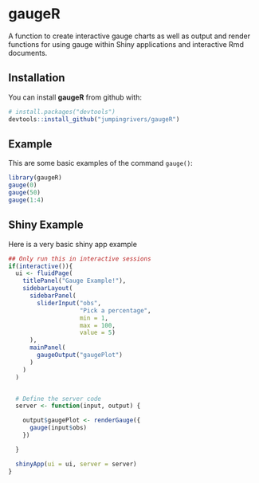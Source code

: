 <!-- README.md is generated from README.Rmd. Please edit that file -->
gaugeR
======

A function to create interactive gauge charts as well as output and render functions for using gauge within Shiny applications and interactive Rmd documents.

Installation
------------

You can install **gaugeR** from github with:

``` r
# install.packages("devtools")
devtools::install_github("jumpingrivers/gaugeR")
```

Example
-------

This are some basic examples of the command `gauge()`:

``` r
library(gaugeR)
gauge(0)
gauge(50)
gauge(1:4)
```

Shiny Example
-------------

Here is a very basic shiny app example

``` r
## Only run this in interactive sessions
if(interactive()){
  ui <- fluidPage(
    titlePanel("Gauge Example!"),
    sidebarLayout(
      sidebarPanel(
        sliderInput("obs",
                    "Pick a percentage",
                    min = 1,
                    max = 100,
                    value = 5)
      ),
      mainPanel(
        gaugeOutput("gaugePlot")
      )
    )
  )


  # Define the server code
  server <- function(input, output) {

    output$gaugePlot <- renderGauge({
      gauge(input$obs)
    })

  }

  shinyApp(ui = ui, server = server)
}
```
